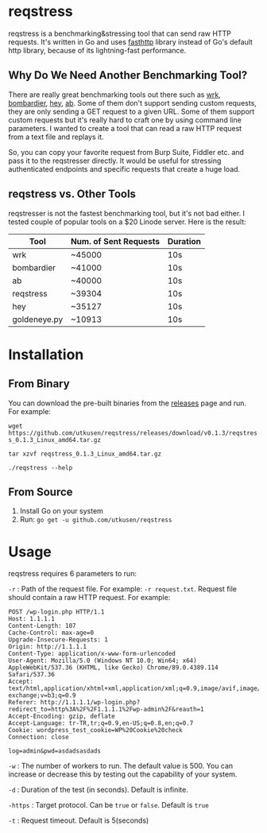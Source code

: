 # reqstress

reqstress is a benchmarking&stressing tool that can send raw HTTP requests. It's written in Go and uses [fasthttp](https://github.com/valyala/fasthttp) library instead of Go's default http library, because of its lightning-fast performance.

## Why Do We Need Another Benchmarking Tool?

There are really great benchmarking tools out there such as [wrk](https://github.com/wg/wrk), [bombardier](https://github.com/codesenberg/bombardier), [hey](https://github.com/rakyll/hey), [ab](https://httpd.apache.org/docs/2.4/tr/programs/ab.html). Some of them don't support sending custom requests, they are only sending a GET request to a given URL. Some of them support custom requests but it's really hard to craft one by using command line parameters. I wanted to create a tool that can read a raw HTTP request from a text file and replays it. 

So, you can copy your favorite request from Burp Suite, Fiddler etc. and pass it to the reqstresser directly. It would be useful for stressing authenticated endpoints and specific requests that create a huge load.

## reqstress vs. Other Tools

reqstresser is not the fastest benchmarking tool, but it's not bad either. I tested couple of popular tools on a $20 Linode server. Here is the result:


| Tool         | Num. of Sent Requests | Duration |
|--------------|-----------------------|----------|
| wrk          | ~45000                 | 10s      |
| bombardier   | ~41000                 | 10s      |
| ab           | ~40000                 | 10s      |
| reqstress    | ~39304                 | 10s      |
| hey          | ~35127                 | 10s      |
| goldeneye.py | ~10913                 | 10s      |


# Installation

## From Binary

You can download the pre-built binaries from the [releases](https://github.com/utkusen/reqstress/releases) page and run. For example:

`wget https://github.com/utkusen/reqstress/releases/download/v0.1.3/reqstress_0.1.3_Linux_amd64.tar.gz`

`tar xzvf reqstress_0.1.3_Linux_amd64.tar.gz`

`./reqstress --help`

## From Source

1. Install Go on your system
2. Run: `go get -u github.com/utkusen/reqstress`

# Usage

reqstress requires 6 parameters to run: 

`-r` : Path of the request file. For example: `-r request.txt`. Request file should contain a raw HTTP request. For example:

```http
POST /wp-login.php HTTP/1.1
Host: 1.1.1.1
Content-Length: 107
Cache-Control: max-age=0
Upgrade-Insecure-Requests: 1
Origin: http://1.1.1.1
Content-Type: application/x-www-form-urlencoded
User-Agent: Mozilla/5.0 (Windows NT 10.0; Win64; x64) AppleWebKit/537.36 (KHTML, like Gecko) Chrome/89.0.4389.114 Safari/537.36
Accept: text/html,application/xhtml+xml,application/xml;q=0.9,image/avif,image/webp,image/apng,*/*;q=0.8,application/signed-exchange;v=b3;q=0.9
Referer: http://1.1.1.1/wp-login.php?redirect_to=http%3A%2F%2F1.1.1.1%2Fwp-admin%2F&reauth=1
Accept-Encoding: gzip, deflate
Accept-Language: tr-TR,tr;q=0.9,en-US;q=0.8,en;q=0.7
Cookie: wordpress_test_cookie=WP%20Cookie%20check
Connection: close

log=admin&pwd=asdadsasdads

```

`-w` : The number of workers to run. The default value is 500. You can increase or decrease this by testing out the capability of your system.

`-d` : Duration of the test (in seconds). Default is infinite.

`-https` : Target protocol. Can be `true` or `false`. Default is `true`

`-t` : Request timeout. Default is 5(seconds)
